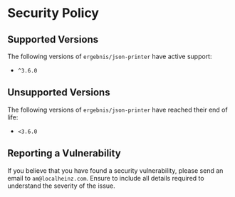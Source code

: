 # Security Policy

## Supported Versions

The following versions of `ergebnis/json-printer` have active support:

- `^3.6.0`

## Unsupported Versions

The following versions of `ergebnis/json-printer` have reached their end of life:

- `<3.6.0`

## Reporting a Vulnerability

If you believe that you have found a security vulnerability, please send an email to `am@localheinz.com`. Ensure to include all details required to understand the severity of the issue.
